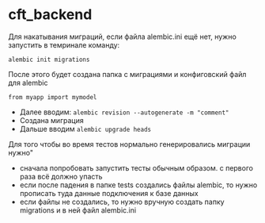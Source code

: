 # cft_backend

Для накатывания миграций, если файла alembic.ini ещё нет, нужно запустить в темринале команду:

```
alembic init migrations
```

После этого будет создана папка с миграциями и конфиговский файл для alembic

```
from myapp import mymodel
```

- Далее вводим: ```alembic revision --autogenerate -m "comment"```
- Создана миграция
- Дальше вводим ```alembic upgrade heads```

Для того чтобы во время тестов нормально генерировались миграции нужно"

- сначала попробовать запустить тесты обычным образом. с первого раза всё должно упасть
- если после падения в папке tests создались файлы alembic, то нужно прописать туда данные подключения к базе данных
- если файлы не создались, то нужно вручную создать папку migrations и в ней файл alembic.ini